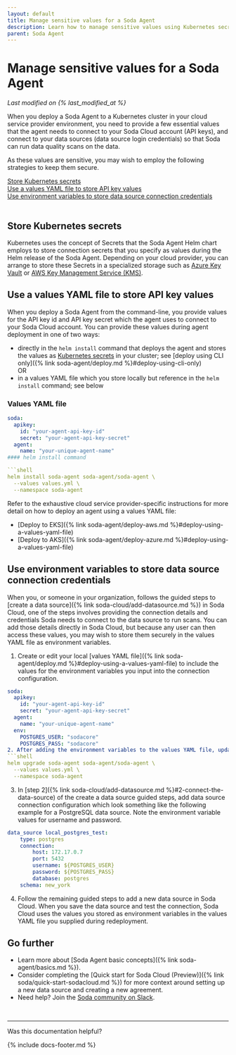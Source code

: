 ```yaml
---
layout: default
title: Manage sensitive values for a Soda Agent
description: Learn how to manage sensitive values using Kubernetes secrets and environment variables.
parent: Soda Agent
---
```


# Manage sensitive values for a Soda Agent
*Last modified on {% last_modified_at %}*

When you deploy a Soda Agent to a Kubernetes cluster in your cloud service provider environment, you need to provide a few essential values that the agent needs to connect to your Soda Cloud account (API keys), and connect to your data sources (data source login credentials) so that Soda can run data quality scans on the data.

As these values are sensitive, you may wish to employ the following strategies to keep them secure.

[Store Kubernetes secrets](#store-kubernetes-secrets)<br />
[Use a values YAML file to store API key values](#use-a-values-yaml-file-to-store-api-key-values)<br />
[Use environment variables to store data source connection credentials](#use-environment-variables-to-store-data-source-connection-credentials)<br />
<br />

## Store Kubernetes secrets

Kubernetes uses the concept of Secrets that the Soda Agent Helm chart employs to store connection secrets that you specify as values during the Helm release of the Soda Agent. Depending on your cloud provider, you can arrange to store these Secrets in a specialized storage such as <a href="https://learn.microsoft.com/en-us/azure/key-vault/general/basic-concepts" target="_blank">Azure Key Vault</a> or <a href="https://docs.aws.amazon.com/kms/latest/developerguide/overview.html" target="_blank">AWS Key Management Service (KMS)</a>.

## Use a values YAML file to store API key values 

When you deploy a Soda Agent from the command-line, you provide values for the API key id and API key secret which the agent uses to connect to your Soda Cloud account. You can provide these values during agent deployment in one of two ways:
* directly in the `helm install` command that deploys the agent and stores the values as <a href="https://kubernetes.io/docs/concepts/configuration/secret/" target="_blank">Kubernetes secrets</a> in your cluster; see [deploy using CLI only]({% link soda-agent/deploy.md %}#deploy-using-cli-only)<br />
OR
* in a values YAML file which you store locally but reference in the `helm install` command; see below

### Values YAML file

```yaml
soda:
  apikey:
    id: "your-agent-api-key-id"
    secret: "your-agent-api-key-secret"
  agent:
    name: "your-unique-agent-name"
#### helm install command

```shell
helm install soda-agent soda-agent/soda-agent \
  --values values.yml \
  --namespace soda-agent
```

Refer to the exhaustive cloud service provider-specific instructions for more detail on how to deploy an agent using a values YAML file:
* [Deploy to EKS]({% link soda-agent/deploy-aws.md %}#deploy-using-a-values-yaml-file)
* [Deploy to AKS]({% link soda-agent/deploy-azure.md %}#deploy-using-a-values-yaml-file)


## Use environment variables to store data source connection credentials

When you, or someone in your organization, follows the guided steps to [create a data source]({% link soda-cloud/add-datasource.md %}) in Soda Cloud, one of the steps involves providing the connection details and credentials Soda needs to connect to the data source to run scans. You can add those details directly in Soda Cloud, but because any user can then access these values, you may wish to store them securely in the values YAML file as environment variables. 

1. Create or edit your local [values YAML file]({% link soda-agent/deploy.md %}#deploy-using-a-values-yaml-file) to include the values for the environment variables you input into the connection configuration. 
```yaml
soda:
  apikey:
    id: "your-agent-api-key-id"
    secret: "your-agent-api-key-secret"
  agent:
    name: "your-unique-agent-name"
  env:
    POSTGRES_USER: "sodacore"
    POSTGRES_PASS: "sodacore"
2. After adding the environment variables to the values YAML file, update the Soda Agent using the following command:
```shell
helm upgrade soda-agent soda-agent/soda-agent \
  --values values.yml \
  --namespace soda-agent
```
3. In [step 2]({% link soda-cloud/add-datasource.md %}#2-connect-the-data-source) of the create a data source guided steps, add data source connection configuration which look something like the following example for a PostgreSQL data source. Note the environment variable values for username and password.
```yaml
data_source local_postgres_test:
    type: postgres
    connection:
        host: 172.17.0.7
        port: 5432
        username: ${POSTGRES_USER}
        password: ${POSTGRES_PASS}
        database: postgres
    schema: new_york
```
4. Follow the remaining guided steps to add a new data source in Soda Cloud. When you save the data source and test the connection, Soda Cloud uses the values you stored as environment variables in the values YAML file you supplied during redeployment.


## Go further

* Learn more about [Soda Agent basic concepts]({% link soda-agent/basics.md %}).
* Consider completing the [Quick start for Soda Cloud (Preview)]({% link soda/quick-start-sodacloud.md %}) for more context around setting up a new data source and creating a new agreement.
* Need help? Join the <a href="https://community.soda.io/slack" target="_blank"> Soda community on Slack</a>.
<br />

---

Was this documentation helpful?

<!-- LikeBtn.com BEGIN -->
<span class="likebtn-wrapper" data-theme="tick" data-i18n_like="Yes" data-ef_voting="grow" data-show_dislike_label="true" data-counter_zero_show="true" data-i18n_dislike="No"></span>
<script>(function(d,e,s){if(d.getElementById("likebtn_wjs"))return;a=d.createElement(e);m=d.getElementsByTagName(e)[0];a.async=1;a.id="likebtn_wjs";a.src=s;m.parentNode.insertBefore(a, m)})(document,"script","//w.likebtn.com/js/w/widget.js");</script>
<!-- LikeBtn.com END -->

{% include docs-footer.md %}